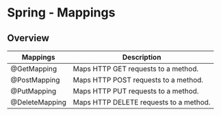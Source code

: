 # Spring - Mappings

## Overview
| Mappings       | Description                            | 
|----------------|----------------------------------------|
| @GetMapping    | Maps HTTP GET requests to a method.    |
| @PostMapping   | Maps HTTP POST requests to a method.   |
| @PutMapping    | Maps HTTP PUT requests to a method.    |
| @DeleteMapping | Maps HTTP DELETE requests to a method. |

